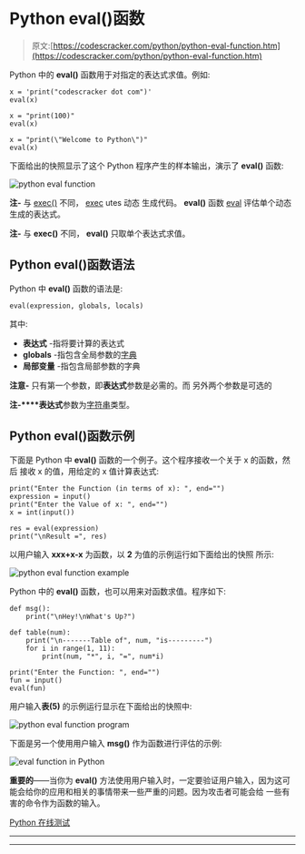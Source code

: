 # Python eval()函数

> 原文:[https://codescracker.com/python/python-eval-function.htm](https://codescracker.com/python/python-eval-function.htm)

Python 中的 **eval()** 函数用于对指定的表达式求值。例如:

```
x = 'print("codescracker dot com")'
eval(x)

x = "print(100)"
eval(x)

x = "print(\"Welcome to Python\")"
eval(x)
```

下面给出的快照显示了这个 Python 程序产生的样本输出，演示了 **eval()** 函数:

![python eval function](../Images/36caafbc76ea8fdadc71dbf89638f65e.png)

**注-** 与 [exec()](/python/python-exec-function.htm) 不同， <u>exec</u> utes 动态 生成代码。 **eval()** 函数 <u>eval</u> 评估单个动态生成的表达式。

**注-** 与 **exec()** 不同， **eval()** 只取单个表达式求值。

## Python eval()函数语法

Python 中 **eval()** 函数的语法是:

```
eval(expression, globals, locals)
```

其中:

*   **表达式** -指将要计算的表达式
*   **globals** -指包含全局参数的[字典](/python/python-dictionary.htm)
*   **局部变量** -指包含局部参数的字典

**注意-** 只有第一个参数，即**表达式**参数是必需的。而 另外两个参数是可选的

**注-****表达式**参数为[字符串](/python/python-strings.htm)类型。

## Python eval()函数示例

下面是 Python 中 **eval()** 函数的一个例子。这个程序接收一个关于 x 的函数，然后 接收 x 的值，用给定的 x 值计算表达式:

```
print("Enter the Function (in terms of x): ", end="")
expression = input()
print("Enter the Value of x: ", end="")
x = int(input())

res = eval(expression)
print("\nResult =", res)
```

以用户输入 **x*x*x+x-x** 为函数，以 **2** 为值的示例运行如下面给出的快照 所示:

![python eval function example](../Images/9e5e23df5a7901f74fba041c0e1df1bd.png)

Python 中的 **eval()** 函数，也可以用来对函数求值。程序如下:

```
def msg():
    print("\nHey!\nWhat's Up?")

def table(num):
    print("\n-------Table of", num, "is---------")
    for i in range(1, 11):
        print(num, "*", i, "=", num*i)

print("Enter the Function: ", end="")
fun = input()
eval(fun)
```

用户输入**表(5)** 的示例运行显示在下面给出的快照中:

![python eval function program](../Images/763f6bfbd02241ec9c5500170f9fae3b.png)

下面是另一个使用用户输入 **msg()** 作为函数进行评估的示例:

![eval function in Python](../Images/799d8fb5b50de2cd7154a0528c10129a.png)

**重要的**——当你为 **eval()** 方法使用用户输入时，一定要验证用户输入，因为这可能会给你的应用和相关的事情带来一些严重的问题。因为攻击者可能会给 一些有害的命令作为函数的输入。

[Python 在线测试](/exam/showtest.php?subid=10)

* * *

* * *